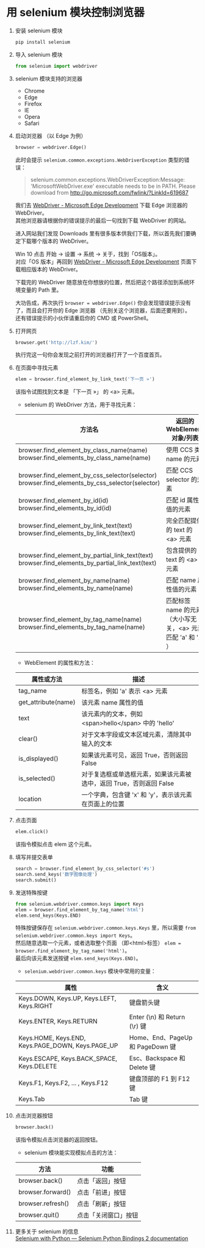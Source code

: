 # 用 selenium 模块控制浏览器

1. 安装 selenium 模块  
	```python 
	pip install selenium
	```
	
2. 导入 selenium 模块  
	```python 
	from selenium import webdriver
	```
	
3. selenium 模块支持的浏览器  
	- Chrome
	- Edge
	- Firefox
	- IE
	- Opera
	- Safari  
	
4. 启动浏览器 （以 Edge 为例）  
	```python 
	browser = webdriver.Edge()
	```
	
	此时会提示 ```selenium.common.exceptions.WebDriverException``` 类型的错误：
	
	> selenium.common.exceptions.WebDriverException:Message: 'MicrosoftWebDriver.exe' executable needs to be in PATH.
	Please download from http://go.microsoft.com/fwlink/?LinkId=619687
	
	我们去 [WebDriver - Microsoft Edge Development](http://go.microsoft.com/fwlink/?LinkId=619687) 下载 Edge 浏览器的 WebDriver。  
	其他浏览器请根据你的错误提示的最后一句找到下载 WebDriver 的网站。 
	
	进入网站我们发现 Downloads 里有很多版本供我们下载，所以首先我们要确定下载哪个版本的 WebDriver。  
	
	Win 10 点击 开始 → 设置 → 系统 → 关于，找到「OS版本」。  
	对应「OS 版本」再回到 [WebDriver - Microsoft Edge Development](http://go.microsoft.com/fwlink/?LinkId=619687) 页面下载相应版本的 WebDriver。  
	
	下载完的 WebDriver 随意放在你想放的位置，然后把这个路径添加到系统环境变量的 Path 里。  
	
	大功告成，再次执行 ```browser = webdriver.Edge()``` 你会发现错误提示没有了，而且会打开你的 Edge 浏览器 （先别关这个浏览器，后面还要用到）。  
	还有错误提示的小伙伴请重启你的 CMD 或 PowerShell。  
	
5. 打开网页  
	```python 
	browser.get('http://lzf.kim/')
	```
	执行完这一句你会发现之前打开的浏览器打开了一个百度首页。
	
6. 在页面中寻找元素  
	```python 
	elem = browser.find_element_by_link_text('下一页 »')
	```
	该指令试图找到文本是 「下一页 »」 的 \<a> 元素。
	
	- selenium 的 WebDriver 方法，用于寻找元素：
	
	|方法名|返回的 WebElement 对象/列表|
	|---|---|
	|browser.find_element_by_class_name(name) browser.find_elements_by_class_name(name)|使用 CCS 类 name 的元素|
	|browser.find_element_by_css_selector(selector) browser.find_elements_by_css_selector(selector)|匹配 CCS selector 的元素|
	|browser.find_element_by_id(id) browser.find_elements_by_id(id)|匹配 id 属性值的元素|
	|browser.find_element_by_link_text(text) browser.find_elements_by_link_text(text)|完全匹配提供的 text 的 \<a> 元素|
	|browser.find_element_by_partial_link_text(text) browser.find_elements_by_partial_link_text(text)|包含提供的 text 的 \<a> 元素|
	|browser.find_element_by_name(name) browser.find_elements_by_name(name)|匹配 name 属性值的元素|
	|browser.find_element_by_tag_name(name) browser.find_elements_by_tag_name(name)|匹配标签 name 的元素 （大小写无关，\<a> 元素匹配 'a' 和 'A' ）|
	
	- WebElement 的属性和方法：
	
	|属性或方法|描述|
	|---|---|
	|tag_name|标签名，例如 'a' 表示 \<a> 元素|
	|get_attribute(name)|该元素 name 属性的值|
	|text|该元素内的文本，例如 \<span>hello\</span> 中的 'hello'|
	|clear()|对于文本字段或文本区域元素，清除其中输入的文本|
	|is_displayed()|如果该元素可见，返回 True，否则返回 False|
	|is_selected()|对于复选框或单选框元素，如果该元素被选中，返回 True，否则返回 False|
	|location|一个字典，包含键 'x' 和 'y'，表示该元素在页面上的位置|
	
7. 点击页面  
	```python 
	elem.click()
	```
	该指令模拟点击 elem 这个元素。
	
8. 填写并提交表单  
	```python 
	search = browser.find_element_by_css_selector('#s')
	search.send_keys('数字图像处理')
	search.submit()
	```
	
9. 发送特殊按键  
	```python 
	from selenium.webdriver.common.keys import Keys
	elem = browser.find_element_by_tag_name('html')
	elem.send_keys(Keys.END)
	```
	
	特殊按键保存在 ```selenium.webdriver.common.keys.Keys``` 里，所以需要 ```from selenium.webdriver.common.keys import Keys```。  
	然后随意选取一个元素，或者选取整个页面 （即\<html>标签） ```elem = browser.find_element_by_tag_name('html')```。  
	最后向该元素发送按键 ```elem.send_keys(Keys.END)```。
	
	- ```selenium.webdriver.common.keys``` 模块中常用的变量：
	
	|属性|含义|
	|---|---|
	|Keys.DOWN, Keys.UP, Keys.LEFT, Keys.RIGHT|键盘箭头键|
	|Keys.ENTER, Keys.RETURN|Enter (\\n) 和 Return (\\r) 键|
	|Keys.HOME, Keys.END, Keys.PAGE_DOWN, Keys.PAGE_UP|Home、End、PageUp 和 PageDown 键|
	|Keys.ESCAPE, Keys.BACK_SPACE, Keys.DELETE|Esc、Backspace 和 Delete 键|
	|Keys.F1, Keys.F2, ... , Keys.F12|键盘顶部的 F1 到 F12 键|
	|Keys.Tab|Tab 键|
	
10. 点击浏览器按钮  
	```python 
	browser.back()
	```
	该指令模拟点击浏览器的返回按钮。
	
	- selenium 模块能实现模拟点击的方法：
	
	|方法|功能|
	|---|---|
	|browser.back()|点击「返回」按钮|
	|browser.forward()|点击「前进」按钮|
	|browser.refresh()|点击「刷新」按钮|
	|browser.quit()|点击「关闭窗口」按钮|
	
11. 更多关于 selenium 的信息  
	[Selenium with Python — Selenium Python Bindings 2 documentation](http://selenium-python.readthedocs.io/)  

